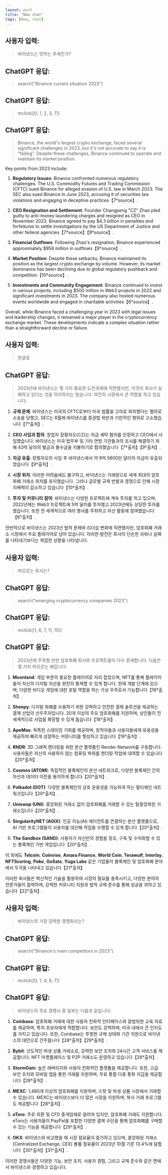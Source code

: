 ```yaml
---
layout: post
title: "New chat"
tags: [New, chat]
---
```


## 사용자 입력:
> 바이낸스는 망하는 추세인가?

## ChatGPT 응답:
> search("Binance current situation 2023")

## ChatGPT 응답:
> mclick([0, 1, 2, 3, 7])

## ChatGPT 응답:
> Binance, the world's largest crypto exchange, faced several significant challenges in 2023, but it's not accurate to say it is "failing". Despite these challenges, Binance continued to operate and maintain its market position.

Key points from 2023 include:

1. **Regulatory Issues**: Binance confronted numerous regulatory challenges. The U.S. Commodity Futures and Trading Commission (CFTC) sued Binance for alleged evasion of U.S. law in March 2023. The SEC also sued Binance in June 2023, accusing it of securities law violations and engaging in deceptive practices【7†source】.

2. **CEO Resignation and Settlement**: Founder Changpeng "CZ" Zhao pled guilty to anti-money laundering charges and resigned as CEO in November 2023. Binance agreed to pay $4.3 billion in penalties and forfeitures to settle investigations by the US Department of Justice and other federal agencies【7†source】【9†source】.

3. **Financial Outflows**: Following Zhao's resignation, Binance experienced approximately $956 million in outflows【9†source】.

4. **Market Position**: Despite these setbacks, Binance maintained its position as the largest crypto exchange by volume. However, its market dominance has been declining due to global regulatory pushback and competition【10†source】.

5. **Investments and Community Engagement**: Binance continued to invest in various projects, including $500 million in Web3 projects in 2022 and significant investments in 2023. The company also hosted numerous events worldwide and engaged in charitable activities【6†source】.

Overall, while Binance faced a challenging year in 2023 with legal issues and leadership changes, it remained a major player in the cryptocurrency exchange market. These developments indicate a complex situation rather than a straightforward decline or failure.

## 사용자 입력:
> 한글로

## ChatGPT 응답:
> 2023년에 바이낸스는 몇 가지 중요한 도전과제에 직면했지만, 이것이 회사가 실패하고 있다는 것을 의미하지는 않습니다. 여전히 시장에서 큰 역할을 하고 있습니다.

1. **규제 문제**: 바이낸스는 미국의 CFTC로부터 미국 법률을 고의로 회피했다는 혐의로 소송을 당했고, SEC는 6월에 바이낸스를 증권법 위반과 기만적인 행위로 고소했습니다【7†출처】.

2. **CEO 사임과 합의**: 창업자 장펑자오(CZ)는 자금 세탁 혐의를 인정하고 CEO에서 사임했습니다. 바이낸스는 미국 법무부 및 기타 연방 기관들과의 조사를 해결하기 위해 43억 달러의 벌금과 몰수금을 지불하기로 합의했습니다【7†출처】【9†출처】.

3. **자금 유출**: 장펑자오의 사임 후 바이낸스에서 약 9억 5600만 달러의 자금이 유출되었습니다【9†출처】.

4. **시장 위치**: 이러한 어려움에도 불구하고, 바이낸스는 거래량으로 세계 최대의 암호화폐 거래소 위치를 유지했습니다. 그러나 글로벌 규제 반발과 경쟁으로 인해 시장 지배력이 감소하고 있습니다【10†출처】.

5. **투자 및 커뮤니티 참여**: 바이낸스는 다양한 프로젝트에 계속 투자를 하고 있으며, 2022년에는 Web3 프로젝트에 5억 달러를 투자했고 2023년에도 상당한 투자를 했습니다. 또한 전 세계적으로 여러 행사를 주최하고 자선 활동에 참여했습니다【6†출처】.

전반적으로 바이낸스는 2023년 법적 문제와 리더십 변화에 직면했지만, 암호화폐 거래소 시장에서 주요 플레이어로 남아 있습니다. 이러한 발전은 회사의 단순한 쇠퇴나 실패를 나타내기보다는 복잡한 상황을 나타냅니다.

## 사용자 입력:
> 떠오르는 회사는?

## ChatGPT 응답:
> search("emerging cryptocurrency companies 2023")

## ChatGPT 응답:
> mclick([1, 6, 7, 11, 15])

## ChatGPT 응답:
> 2023년에 주목할 만한 암호화폐 회사와 프로젝트들이 다수 존재합니다. 다음은 몇 가지 떠오르는 예입니다:

1. **Moonland**: 게임 부문의 중요한 플레이어로 자리 잡았으며, NFT를 통해 플레이어들이 자신의 디지털 자산을 완전히 통제할 수 있게 합니다. 현재 개발 단계에 있으며, 다양한 비디오 게임에 대한 포털 역할을 하는 가상 우주로서 기능합니다【18†출처】.

2. **Sheepy**: 디지털 화폐를 수용하기 위한 강력하고 안전한 결제 솔루션을 제공하는 결제 산업의 선두주자입니다. 20개 이상의 주요 암호화폐를 지원하며, 상인들이 전 세계적으로 사업을 확장할 수 있게 돕습니다【18†출처】.

3. **ApeMax**: 독특한 스테이킹 기회를 제공하며, 창작자들과 사용자들에게 유용성을 제공하여 빠르게 성장하는 커뮤니티를 형성하고 있습니다【19†출처】.

4. **RNDR**: 3D 그래픽 렌더링을 위한 분산 플랫폼인 Render Network를 구동합니다. 사용자들은 자신의 사용하지 않는 컴퓨팅 파워를 렌더링 작업에 대여할 수 있습니다【20†출처】.

5. **Cosmos (ATOM)**: 독립적인 블록체인의 분산 네트워크로, 다양한 블록체인 간의 자산과 데이터 이전을 용이하게 합니다【20†출처】.

6. **Polkadot (DOT)**: 다양한 블록체인의 상호 운용성을 가능하게 하는 멀티체인 네트워크입니다【20†출처】.

7. **Uniswap (UNI)**: 중앙화된 거래소 없이 암호화폐를 거래할 수 있는 탈중앙화된 거래소입니다【20†출처】.

8. **SingularityNET (AGIX)**: 인공 지능(AI) 에이전트를 연결하는 분산 플랫폼으로, AI 기반 프로그램들이 사용자를 대신해 작업을 수행할 수 있게 합니다【20†출처】.

9. **The Sandbox (SAND)**: 사용자가 자신만의 경험을 창조, 구축 및 수익화할 수 있는 블록체인 기반 게임입니다【20†출처】.

이 외에도 **Telcoin**, **Coinvise**, **Amara Finance**, **World Coin**, **Terawulf**, **Interlay**, **NFTScoring**, **Poko**, **GoSats**, **Yuga Labs** 같은 기업들이 블록체인 및 암호화폐 분야에서 두각을 나타내고 있습니다【21†출처】. 

이러한 회사들은 혁신적인 기술을 활용하여 시장의 필요를 충족시키고, 다양한 분야의 전문가들이 참여하며, 강력한 커뮤니티 지원과 법적 규제 준수를 통해 성공을 꾀하고 있습니다【22†출처】.

## 사용자 입력:
> 바이낸스의 가장 강력한 경쟁회사는?

## ChatGPT 응답:
> search("Binance's main competitors in 2023")

## ChatGPT 응답:
> mclick([0, 1, 4, 6, 7])

## ChatGPT 응답:
> 바이낸스의 주요 경쟁사 중 일부는 다음과 같습니다:

1. **Coinbase**: 암호화폐 거래에 대한 사용자 친화적 인터페이스와 광범위한 교육 자료를 제공하며, 특히 초보자에게 적합합니다. 보안도 강력하며, 미국 내에서 큰 인지도를 가지고 있습니다. 또한, Coinbase는 투명한 규제 상태와 기관 지원으로 바이낸스의 대안으로 간주됩니다【28†출처】【29†출처】.

2. **Bybit**: 선도적인 파생 상품 거래소로, 강력한 보안 조치와 24시간 고객 서비스를 제공합니다. NFT 마켓플레이스 및 P2P 거래소도 운영하고 있습니다【28†출처】.

3. **StormGain**: 높은 레버리지와 사용자 친화적인 플랫폼을 제공합니다. 또한, 고급 보안 조치와 모바일 앱을 통한 거래를 지원하며, 무료 통합 다중 통화 지갑을 제공합니다【28†출처】.

4. **MEXC**: 1,480개 이상의 암호화폐를 지원하며, 스팟 및 파생 상품 시장에서 거래할 수 있습니다. MEXC는 바이낸스보다 더 많은 시장을 지원하며, 복사 거래 프로그램도 제공합니다【28†출처】.

5. **eToro**: 주로 외환 및 CFD 중개업체로 알려져 있지만, 암호화폐 거래도 지원합니다. eToro는 사용자들이 PayPal을 포함한 다양한 결제 수단을 통해 암호화폐를 구매할 수 있는 기능을 제공합니다【29†출처】.

6. **OKX**: 바이낸스와 비교했을 때 시장 점유율이 증가하고 있으며, 중앙화된 거래소(Centralized Exchange, CEX) 볼륨 점유율이 2023년 10월 기준 13.4%에 달합니다【30†출처】【31†출처】.

이러한 경쟁사들은 다양한 기능, 보안 조치, 사용자 경험, 그리고 규제 준수와 같은 면에서 바이낸스와 경쟁하고 있습니다.

